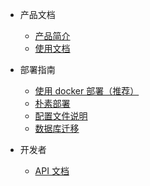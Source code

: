 <!-- docs/_sidebar.md -->

* 产品文档

    * [产品简介](/README.md)
    * [使用文档](/documentation.md)

* 部署指南
    * [使用 docker 部署（推荐）](deploy/docker.md)
    * [朴素部署](deploy/directly/)
    * [配置文件说明](deploy/config.md)
    * [数据库迁移](deploy/migrate.md)

* 开发者
    * [API 文档](developer/api.md)
